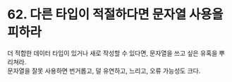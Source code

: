 # 62. 다른 타입이 적절하다면 문자열 사용을 피하라

더 적합한 데이터 타입이 있거나 새로 작성할 수 있다면, 문자열을 쓰고 싶은 유혹을 뿌리쳐라.  
문자열을 잘못 사용하면 번거롭고, 덜 유연하고, 느리고, 오류 가능성도 크다.